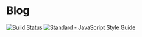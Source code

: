 # Blog

[![Build Status](https://travis-ci.org/tienpham94/blog-react.svg?branch=master)](https://travis-ci.org/tienpham94/blog-react)
[![Standard - JavaScript Style Guide](https://img.shields.io/badge/code%20style-standard-brightgreen.svg)](http://standardjs.com/)